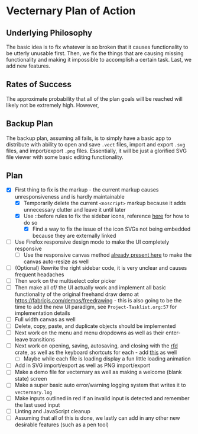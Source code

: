 # Vecternary Plan of Action

## Underlying Philosophy

The basic idea is to fix whatever is so broken that it causes functionality to be utterly unusable first. Then, we fix the things that are causing missing functionality and making it impossible to accomplish a certain task. Last, we add new features.

## Rates of Success

The approximate probability that all of the plan goals will be reached will likely not be extremely high. However,

## Backup Plan

The backup plan, assuming all fails, is to simply have a basic app to distribute with ability to open and save `.vect` files, import and export `.svg` files, and import/export `.png` files. Essentially, it will be just a glorified SVG file viewer with some basic editing functionality.

## Plan

- [x] First thing to fix is the markup - the current markup causes unresponsiveness and is hardly maintainable
    - [x] Temporarily delete the current `<noscript>` markup because it adds unnecessary clutter and leave it until later
    - [x] Use ::before rules to fix the sidebar icons, reference [here](https://icons.getbootstrap.com/#css) for how to do so
      - [x] Find a way to fix the issue of the icon SVGs not being embedded because they are externally linked
- [ ] Use Firefox responsive design mode to make the UI completely responsive
  - [ ] Use the responsive canvas method [already present here](https://codepen.io/songtech-0912/pen/wvdpEPz) to make the canvas auto-resize as well
- [ ] (Optional) Rewrite the right sidebar code, it is very unclear and causes frequent headaches
- [ ] Then work on the multiselect color picker
- [ ] Then make all of/ the UI actually work and implement all basic functionality of the original freehand draw demo at <https://fabricjs.com/demos/freedrawing> - this is also going to be the time to add the new UI paradigm, see `Project-Tasklist.org:57` for implementation details
- [ ] Full width canvas as well
- [ ] Delete, copy, paste, and duplicate objects should be implemented
- [ ] Next work on the menu and menu dropdowns as well as their enter-leave transitions
- [ ] Next work on opening, saving, autosaving, and closing with the [rfd](https://lib.rs/crates/rfd) crate, as well as the keyboard shortcuts for each - add [this](https://github.com/michaelhue/keyscss) as well
    - [ ] Maybe while each file is loading display a fun little loading animation
- [ ] Add in SVG import/export as well as PNG import/export
- [ ] Make a demo file for vecternary as well as making a welcome (blank state) screen
- [ ] Make a super basic auto error/warning logging system that writes it to `vecternary.log`
- [ ] Make inputs outlined in red if an invalid input is detected and remember the last used input
- [ ] Linting and JavaScript cleanup
- [ ] Assuming that all of this is done, we lastly can add in any other new desirable features (such as a pen tool)
